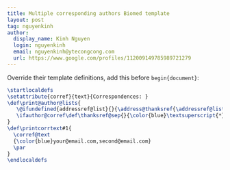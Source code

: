 ```yaml
---
title: Multiple corresponding authors Biomed template
layout: post
tag: nguyenkinh
author:
  display_name: Kinh Nguyen
  login: nguyenkinh
  email: nguyenkinh@ytecongcong.com
  url: https://www.google.com/profiles/112009149785989721279
---
```


Override their template definitions, add this before `begin{document}`:

```tex
\startlocaldefs
\setattribute{corref}{text}{Correspondences: }
\def\print@author@lists{
   \@ifundefined{addressref@list}{}{\address@thanksref{\addressref@list}}
   \ifauthor@corref\def\thanksref@sep{}{\color{blue}\textsuperscript{*}}\fi
}
\def\printcorrtext#1{
  \corref@text
  {\color{blue}your@email.com,second@email.com}
  \par
}
\endlocaldefs
```
